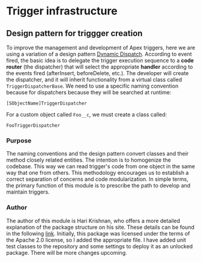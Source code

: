 # Trigger infrastructure

## Design pattern for triggger creation

To improve the management and development of Apex triggers, here we are using a
variation of a design pattern [Dynamic Dispatch](https://en.wikipedia.org/w/index.php?title=Dynamic_dispatch&oldid=932525185).
According to event fired, the basic idea is to delegate the trigger execution
sequence to a **code router** (the dispatcher) that will select the appropriate
**handler** according to the events fired (afterInsert, beforeDelete, etc.). The
developer will create the dispatcher, and it will inherit functionality from a
virtual class called `TriggerDispatcherBase`. We need to use a specific naming
convention because for dispatchers because they will be searched at runtime: 

```
[SObjectName]TriggerDispatcher
```


For a custom object called `Foo__c`, we must create a class called:

```
FooTriggerDispatcher
```
### Purpose

The naming conventions and the design pattern convert classes and their method
closely related entities. The intention is to homogenize the codebase. This way
we can read trigger's code from one object in the same way that one from others.
This methodology encourages us to establish a correct separation of concerns and
code modularization. In simple terms, the primary function of this module is to
prescribe the path to develop and maintain triggers.

### Author

The author of this module is Hari Krishnan, who offers a more detailed
explanation of the package structure on his site. These details can be found in
the following
[link](https://code.google.com/archive/p/apex-trigger-architecture-framework/).
Initially, this package was licensed under the terms of the Apache 2.0 license,
so I added the appropriate file. I have added unit test classes to the
repository and some settings to deploy it as an unlocked package. There will be
more changes upcoming.